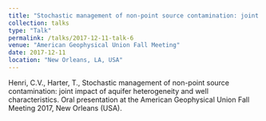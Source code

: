```yaml
---
title: "Stochastic management of non-point source contamination: joint impact of aquifer heterogeneity and well characteristics"
collection: talks
type: "Talk"
permalink: /talks/2017-12-11-talk-6
venue: "American Geophysical Union Fall Meeting"
date: 2017-12-11
location: "New Orleans, LA, USA"
---
```


Henri, C.V., Harter, T., Stochastic management of non-point source contamination: joint impact of aquifer heterogeneity and well characteristics. Oral presentation at the American Geophysical Union Fall Meeting 2017, New Orleans (USA).
